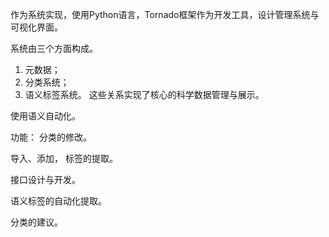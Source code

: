 作为系统实现，使用Python语言，Tornado框架作为开发工具，设计管理系统与可视化界面。

系统由三个方面构成。

1. 元数据；
2. 分类系统；
3. 语义标签系统。
这些关系实现了核心的科学数据管理与展示。

使用语义自动化。

功能： 分类的修改。

导入、添加， 标签的提取。

接口设计与开发。

语义标签的自动化提取。 

分类的建议。